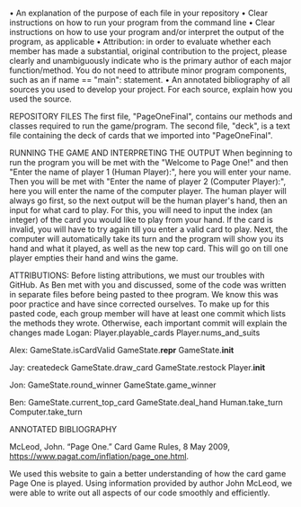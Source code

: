 • An explanation of the purpose of each file in your repository
• Clear instructions on how to run your program from the command line
• Clear instructions on how to use your program and/or interpret the output of the program, as applicable
• Attribution: in order to evaluate whether each member has made a substantial, original contribution to the project, please clearly and unambiguously indicate who is the primary author of each major function/method. You do not need to attribute minor program components, such as an if name == "main": statement.
• An annotated bibliography of all sources you used to develop your project. For each source, explain how you used the source.

REPOSITORY FILES
The first file, "PageOneFinal", contains our methods and classes required to run the game/program. The second file, "deck", is a text file containing the deck of cards that we imported into "PageOneFinal". 

RUNNING THE GAME AND INTERPRETING THE OUTPUT
When beginning to run the program you will be met with the "Welcome to Page One!" and then "Enter the name of player 1 (Human Player):", here you will enter your name. Then you will be met with "Enter the name of player 2 (Computer Player):", here you will enter the name of the computer player. The human player will always go first, so the next output will be the human player's hand, then an input for what card to play. For this, you will need to input the index (an integer) of the card you would like to play from your hand. If the card is invalid, you will have to try again till you enter a valid card to play. Next, the computer will automatically take its turn and the program will show you its hand and what it played, as well as the new top card. This will go on till one player empties their hand and wins the game.

ATTRIBUTIONS:
Before listing attributions, we must our troubles with GitHub. As Ben met with you and discussed, some of the code was written in separate files before being pasted to thee program. We know this was poor practice and have since corrected ourselves. To make up for this pasted code, each group member will have at least one commit which lists the methods they wrote. Otherwise, each important commit will explain the changes made
Logan: Player.playable_cards
       Player.nums_and_suits

Alex: GameState.isCardValid
      GameState.__repr__
      GameState.__init__

Jay: createdeck
     GameState.draw_card
     GameState.restock
     Player.__init__

Jon: GameState.round_winner
     GameState.game_winner

Ben: GameState.current_top_card
     GameState.deal_hand
     Human.take_turn
     Computer.take_turn


ANNOTATED BIBLIOGRAPHY


McLeod, John. “Page One.” Card Game Rules, 8 May 2009, 
https://www.pagat.com/inflation/page_one.html.

We used this website to gain a better understanding of how the card game Page One is played. Using information provided by author John McLeod, we were able to write out all aspects of our code smoothly and efficiently. 